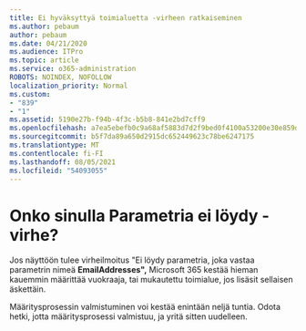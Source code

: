```yaml
---
title: Ei hyväksyttyä toimialuetta -virheen ratkaiseminen
ms.author: pebaum
author: pebaum
ms.date: 04/21/2020
ms.audience: ITPro
ms.topic: article
ms.service: o365-administration
ROBOTS: NOINDEX, NOFOLLOW
localization_priority: Normal
ms.custom:
- "839"
- "1"
ms.assetid: 5190e27b-f94b-4f3c-b5b8-841e2bd7cff9
ms.openlocfilehash: a7ea5ebefb0c9a68af5883d7d2f9bed0f4100a53200e30e859d6f90ee519779f
ms.sourcegitcommit: b5f7da89a650d2915dc652449623c78be6247175
ms.translationtype: MT
ms.contentlocale: fi-FI
ms.lasthandoff: 08/05/2021
ms.locfileid: "54093055"
---
```

# <a name="got-a-parameter-cannot-be-found-error"></a>Onko sinulla Parametria ei löydy -virhe?

Jos näyttöön tulee virheilmoitus "Ei löydy parametria, joka vastaa parametrin nimeä **EmailAddresses",** Microsoft 365 kestää hieman kauemmin määrittää vuokraaja, tai mukautettu toimialue, jos lisäsit sellaisen äskettäin.
  
Määritysprosessin valmistuminen voi kestää enintään neljä tuntia. Odota hetki, jotta määritysprosessi valmistuu, ja yritä sitten uudelleen.
  